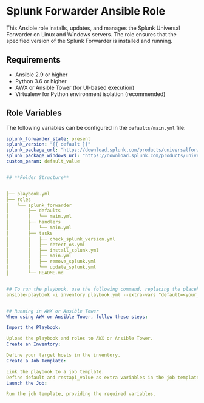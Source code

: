 # Splunk Forwarder Ansible Role

This Ansible role installs, updates, and manages the Splunk Universal Forwarder on Linux and Windows servers. The role ensures that the specified version of the Splunk Forwarder is installed and running.

## Requirements

- Ansible 2.9 or higher
- Python 3.6 or higher
- AWX or Ansible Tower (for UI-based execution)
- Virtualenv for Python environment isolation (recommended)

## Role Variables

The following variables can be configured in the `defaults/main.yml` file:

```yaml
splunk_forwarder_state: present
splunk_version: "{{ default }}"
splunk_package_url: "https://download.splunk.com/products/universalforwarder/releases/{{ splunk_version }}/linux/splunkforwarder-{{ splunk_version }}-linux-2.6-x86_64.rpm"
splunk_package_windows_url: "https://download.splunk.com/products/universalforwarder/releases/{{ splunk_version }}/windows/splunkforwarder-{{ splunk_version }}-x64-release.msi"
custom_param: default_value


## **Folder Structure**


├── playbook.yml
├── roles
│   └── splunk_forwarder
│       ├── defaults
│       │   └── main.yml
│       ├── handlers
│       │   └── main.yml
│       ├── tasks
│       │   ├── check_splunk_version.yml
│       │   ├── detect_os.yml
│       │   ├── install_splunk.yml
│       │   ├── main.yml
│       │   ├── remove_splunk.yml
│       │   └── update_splunk.yml
│       └── README.md


## To run the playbook, use the following command, replacing the placeholder values with actual ones as needed
ansible-playbook -i inventory playbook.yml --extra-vars "default=<your_splunk_version> restapi_value=<your_custom_value>"


## Running in AWX or Ansible Tower
When using AWX or Ansible Tower, follow these steps:

Import the Playbook:

Upload the playbook and roles to AWX or Ansible Tower.
Create an Inventory:

Define your target hosts in the inventory.
Create a Job Template:

Link the playbook to a job template.
Define default and restapi_value as extra variables in the job template.
Launch the Job:

Run the job template, providing the required variables.

